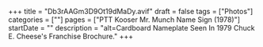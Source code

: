 +++
title = "Db3rAAGm3D9Ot19dMaDy.avif"
draft = false
tags = ["Photos"]
categories = [""]
pages = ["PTT Kooser Mr. Munch Name Sign (1978)"]
startDate = ""
description = "alt=Cardboard Nameplate Seen In 1979 Chuck E. Cheese's Franchise Brochure."
+++
